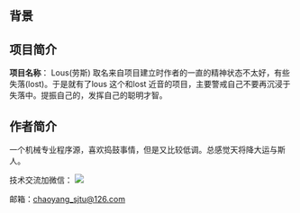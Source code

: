 ## 背景




## 项目简介

**项目名称**：
Lous(劳斯) 取名来自项目建立时作者的一直的精神状态不太好，有些失落(lost)。于是就有了lous 这个和lost 近音的项目，主要警戒自己不要再沉浸于失落中。提振自己的，发挥自己的聪明才智。











## 作者简介
一个机械专业程序源，喜欢捣鼓事情，但是又比较低调。总感觉天将降大运与斯人。

技术交流加微信：
<img src="https://github.com/JacceYang/PersonProfile/blob/master/WechatIMG147.jpeg" >

邮箱：chaoyang_sjtu@126.com

